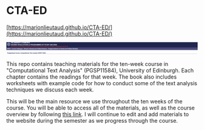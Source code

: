 # CTA-ED

[https://marionlieutaud.github.io/CTA-ED/](https://marionlieutaud.github.io/CTA-ED/)

![Course banner](CTA_banner.png)

This repo contains teaching materials for the ten-week course in "Computational Text Analysis" (PGSP11584), University of Edinburgh. Each chapter contains the readings for that week. The book also includes worksheets with example code for how to conduct some of the text analysis techniques we discuss each week.

This will be the main resource we use throughout the ten weeks of the course. You will be able to access all of the materials, as well as the course overview by following [this link]([https://cjbarrie.github.io/CTA-ED/](https://marionlieutaud.github.io/CTA-ED/)). I will continue to edit and add materials to the website during the semester as we progress through the course.


